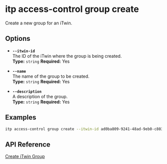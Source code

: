 # itp access-control group create

Create a new group for an iTwin.

## Options

- **`--itwin-id`**  
  The ID of the iTwin where the group is being created.  
  **Type:** `string` **Required:** Yes

- **`--name`**  
  The name of the group to be created.  
  **Type:** `string` **Required:** Yes

- **`--description`**  
  A description of the group.  
  **Type:** `string` **Required:** Yes

## Examples

```bash
itp access-control group create --itwin-id ad0ba809-9241-48ad-9eb0-c8038c1a1d51 --name "Engineering Team" --description "Group handling engineering tasks"
```

## API Reference

[Create iTwin Group](https://developer.bentley.com/apis/access-control-v2/operations/create-itwin-group/)
